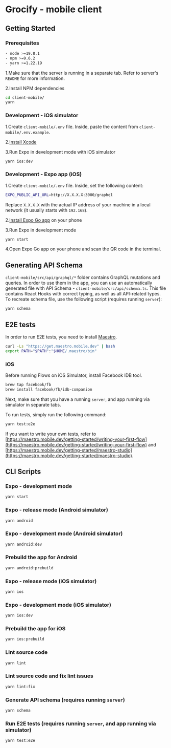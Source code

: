 # Grocify - mobile client

## Getting Started

### **Prerequisites**

```bash
- node >=19.8.1
- npm >=9.6.2
- yarn >=1.22.19
```

1.Make sure that the server is running in a separate tab. Refer to server's `README` for more information.

2.Install NPM dependencies

```bash
cd client-mobile/
yarn
```

### **Development - iOS simulator**

1.Create `client-mobile/.env` file. Inside, paste the content from `client-mobile/.env.example`.

2.[Install Xcode](https://developer.apple.com/xcode/)

3.Run Expo in development mode with iOS simulator

```bash
yarn ios:dev
```

### **Development - Expo app (iOS)**

1.Create `client-mobile/.env` file. Inside, set the following content:

```bash
EXPO_PUBLIC_API_URL=http://X.X.X.X:3000/graphql
```

Replace `X.X.X.X` with the actual IP address of your machine in a local network (it usually starts with `192.168`).

2.[Install Expo Go app](https://apps.apple.com/pl/app/expo-go/id982107779?l=pl) on your phone

3.Run Expo in development mode

```bash
yarn start
```

4.Open Expo Go app on your phone and scan the QR code in the terminal.

## Generating API Schema

`client-mobile/src/api/graphql/*` folder contains GraphQL mutations and queries. In order to use them in the app, you can use an automatically generated file with API Schema - `client-mobile/src/api/schema.ts`. This file contains React Hooks with correct typing, as well as all API-related types.
To recreate schema file, use the following script (requires running `server`):

```bash
yarn schema
```

## E2E tests

In order to run E2E tests, you need to install [Maestro](https://maestro.mobile.dev/).

```bash
curl -Ls "https://get.maestro.mobile.dev" | bash
export PATH="$PATH":"$HOME/.maestro/bin"
```

### **iOS**

Before running Flows on iOS Simulator, install Facebook IDB tool.

```bash
brew tap facebook/fb
brew install facebook/fb/idb-companion
```

Next, make sure that you have a running `server`, and app running via simulator in separate tabs.

To run tests, simply run the following command:

```bash
yarn test:e2e
```

If you want to write your own tests, refer to [https://maestro.mobile.dev/getting-started/writing-your-first-flow](https://maestro.mobile.dev/getting-started/writing-your-first-flow) and [https://maestro.mobile.dev/getting-started/maestro-studio](https://maestro.mobile.dev/getting-started/maestro-studio).

## CLI Scripts

### **Expo - development mode**

```bash
yarn start
```

### **Expo - release mode (Android simulator)**

```bash
yarn android
```

### **Expo - development mode (Android simulator)**

```bash
yarn android:dev
```

### **Prebuild the app for Android**

```bash
yarn android:prebuild
```

### **Expo - release mode (iOS simulator)**

```bash
yarn ios
```

### **Expo - development mode (iOS simulator)**

```bash
yarn ios:dev
```

### **Prebuild the app for iOS**

```bash
yarn ios:prebuild
```

### **Lint source code**

```bash
yarn lint
```

### **Lint source code and fix lint issues**

```bash
yarn lint:fix
```

### **Generate API schema (requires running `server`)**

```bash
yarn schema
```

### **Run E2E tests (requires running `server`, and app running via simulator)**

```bash
yarn test:e2e
```
